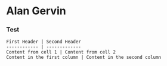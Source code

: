 # Alan Gervin
### Test


```
First Header | Second Header
------------ | -------------
Content from cell 1 | Content from cell 2
Content in the first column | Content in the second column
```